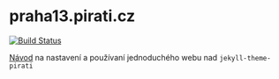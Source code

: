 # praha13.pirati.cz

[![Build Status](https://api.travis-ci.org/pirati-web/praha.pirati.cz.svg?branch=gh-pages)](https://travis-ci.org/pirati-web/praha.pirati.cz)

[Návod](https://github.com/pirati-web/jekyll-theme-pirati/blob/master/USAGE.md) na nastavení a používaní jednoduchého webu nad `jekyll-theme-pirati`
